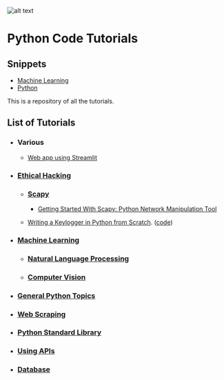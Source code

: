 ![alt text](images/python_logo.ico) 
# Python Code Tutorials


## Snippets
- [Machine Learning](Machine%20Learning/Snippets.ipynb)
- [Python](Python%20Notes.md)


This is a repository of all the tutorials.
## List of Tutorials
- ### Various
    - [Web app using Streamlit](Web%20app%20using%20Streamlit)
- ### [Ethical Hacking](https://www.thepythoncode.com/topic/ethical-hacking)

    -  ### [Scapy](https://www.thepythoncode.com/topic/scapy)
        - [Getting Started With Scapy: Python Network Manipulation Tool](https://www.thepythoncode.com/article/getting-started-with-scapy)

    - [Writing a Keylogger in Python from Scratch](https://www.thepythoncode.com/article/write-a-keylogger-python). ([code](ethical-hacking/keylogger))

- ### [Machine Learning](https://www.thepythoncode.com/topic/machine-learning)
    - ### [Natural Language Processing](https://www.thepythoncode.com/topic/nlp)
    - ### [Computer Vision](https://www.thepythoncode.com/topic/computer-vision) 

- ### [General Python Topics](https://www.thepythoncode.com/topic/general-python-topics)
    
    
- ### [Web Scraping](https://www.thepythoncode.com/topic/web-scraping)


- ### [Python Standard Library](https://www.thepythoncode.com/topic/python-standard-library)


- ### [Using APIs](https://www.thepythoncode.com/topic/using-apis-in-python)


- ### [Database](https://www.thepythoncode.com/topic/using-databases-in-python)

